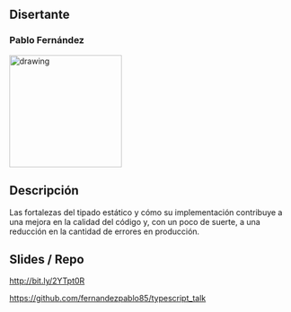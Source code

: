 ## Disertante

### Pablo Fernández

<img src="https://raw.githubusercontent.com/WebConfTech/website-2019/master/src/assets/images/speakers/pablo-fernandez.jpg" alt="drawing" width="200"/>

## Descripción

Las fortalezas del tipado estático y cómo su implementación contribuye a una mejora en la calidad del código y, con un poco de suerte, a una reducción en la cantidad de errores en producción.

## Slides / Repo

http://bit.ly/2YTpt0R

https://github.com/fernandezpablo85/typescript_talk
